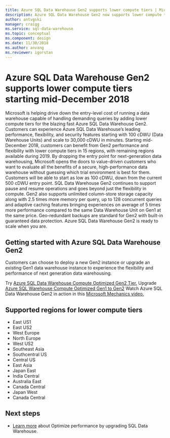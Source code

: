 ```yaml
---
title: Azure SQL Data Warehouse Gen2 supports lower compute tiers | Microsoft Docs
description: Azure SQL Data Warehouse Gen2 now supports lower compute tiers
author: antvgski
manager: craigg
ms.service: sql-data-warehouse
ms.topic: conceptual
ms.component: design
ms.date: 11/30/2018
ms.author: anvang
ms.reviewer: igorstan
---
```


# Azure SQL Data Warehouse Gen2 supports lower compute tiers starting mid-December 2018

Microsoft is helping drive down the entry-level cost of running a data warehouse capable of handling demanding queries by adding lower compute tiers for the blazing fast Azure SQL Data Warehouse Gen2. Customers can experience Azure SQL Data Warehouse’s leading performance, flexibility, and security features starting with 100 cDWU (Data Warehouse Units) and scale to 30,000 cDWU in minutes. Starting mid-December 2018, customers can benefit from Gen2 performance and flexibility with lower compute tiers in 15 regions, with remaining regions available during 2019. By dropping the entry point for next-generation data warehousing, Microsoft opens the doors to value-driven customers who want to evaluate all the benefits of a secure, high-performance data warehouse without guessing which trial environment is best for them.  Customers will be able to start as low as 100 cDWU, down from the current 500 cDWU entry point.  SQL Data Warehouse Gen2 continues to support pause and resume operations and goes beyond just the flexibility in compute.  Gen2 also supports unlimited column-store storage capacity along with 2.5 times more memory per query, up to 128 concurrent queries and adaptive caching features bringing experiences on average of 5 times more performance compared to the same Data Warehouse Unit on Gen1 at the same price.  Geo-redundant backups are standard for Gen2 with built-in guaranteed data protection. Azure SQL Data Warehouse Gen2 is ready to scale when you are.

## Getting started with Azure SQL Data Warehouse Gen2 

Customers can choose to deploy a new Gen2 instance or upgrade an existing Gen1 data warehouse instance to experience the flexibility and performance of next generation data warehousing. 

Try [Azure SQL Data Warehouse Compute Optimized Gen2 Tier.](https://azure.microsoft.com/services/sql-data-warehouse/?v=17.44)
Upgrade [Azure SQL Warehouse Compute Optimized Gen1 to Gen2](https://docs.microsoft.com/azure/sql-data-warehouse/upgrade-to-latest-generation)
Watch Azure SQL Data Warehouse Gen2 in action in this [Microsoft Mechanics video.](https://www.youtube.com/watch?v=Ap8I3UZonzI&feature=youtu.be)


## Supported regions for lower compute tiers

- East US1 
- East US2
- West Europe
- North Europe
- West US2
- Southeast Asia
- Southcentral US
- Central US 
- East Asia
- Japan East
- India Central
- Australia East
- Canada Central
- Japan West 
- Canada Central

## Next steps

- [Learn more](upgrade-to-latest-generation.md) about Optimize performance by upgrading SQL Data Warehouse. 
